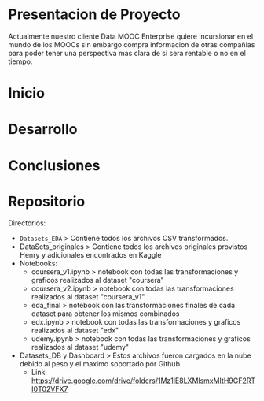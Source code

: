 # Presentacion de Proyecto
Actualmente nuestro cliente Data MOOC Enterprise quiere incursionar en el mundo de los MOOCs sin embargo compra informacion de otras compañias para poder tener una perspectiva mas clara de si sera rentable o no en el tiempo.

# Inicio

# Desarrollo

# Conclusiones

# Repositorio
Directorios:
  * `Datasets_EDA` > Contiene todos los archivos CSV transformados.
  * DataSets_originales > Contiene todos los archivos originales provistos Henry y adicionales encontrados en Kaggle
  * Notebooks:
      * coursera_v1.ipynb > notebook con todas las transformaciones y graficos realizados al dataset "coursera"
      * coursera_v2.ipynb >  notebook con todas las transformaciones realizados al dataset "coursera_v1"
      * eda_final > notebook con las transformaciones finales de cada dataset para obtener los mismos combinados
      * edx.ipynb > notebook con todas las transformaciones y graficos realizados al dataset "edx"
      * udemy.ipynb > notebook con todas las transformaciones y graficos realizados al dataset "udemy"
  * Datasets_DB y Dashboard > Estos archivos fueron cargados en la nube debido al peso y el maximo soportado por Github.
      * Link: https://drive.google.com/drive/folders/1Mz1lE8LXMlsmxMItH9GF2RTI0T02VFX7
    
